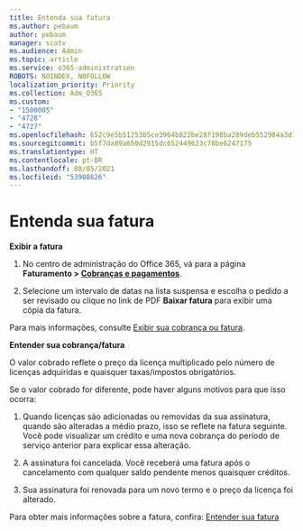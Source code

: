 ```yaml
---
title: Entenda sua fatura
ms.author: pebaum
author: pebaum
manager: scotv
ms.audience: Admin
ms.topic: article
ms.service: o365-administration
ROBOTS: NOINDEX, NOFOLLOW
localization_priority: Priority
ms.collection: Adm_O365
ms.custom:
- "1500005"
- "4728"
- "4727"
ms.openlocfilehash: 652c9e5b51253b5ce3964b822be28f198ba289deb552984a3d124166484fa84d
ms.sourcegitcommit: b5f7da89a650d2915dc652449623c78be6247175
ms.translationtype: HT
ms.contentlocale: pt-BR
ms.lasthandoff: 08/05/2021
ms.locfileid: "53908626"
---
```

# <a name="understand-your-bill"></a>Entenda sua fatura

**Exibir a fatura**

1. No centro de administração do Office 365, vá para a página **Faturamento > [Cobranças e pagamentos](https://go.microsoft.com/fwlink/p/?linkid=848039)**.

2. Selecione um intervalo de datas na lista suspensa e escolha o pedido a ser revisado ou clique no link de PDF **Baixar fatura** para exibir uma cópia da fatura.

Para mais informações, consulte [Exibir sua cobrança ou fatura](https://docs.microsoft.com/microsoft-365/commerce/billing-and-payments/view-your-bill-or-invoice).

**Entender sua cobrança/fatura**

O valor cobrado reflete o preço da licença multiplicado pelo número de licenças adquiridas e quaisquer taxas/impostos obrigatórios.

Se o valor cobrado for diferente, pode haver alguns motivos para que isso ocorra:

1. Quando licenças são adicionadas ou removidas da sua assinatura, quando são alteradas a médio prazo, isso se reflete na fatura seguinte.  Você pode visualizar um crédito e uma nova cobrança do período de serviço anterior para explicar essa alteração.

2. A assinatura foi cancelada. Você receberá uma fatura após o cancelamento com qualquer saldo pendente menos quaisquer créditos.

3. Sua assinatura foi renovada para um novo termo e o preço da licença foi alterado.  

Para obter mais informações sobre a fatura, confira: [Entender sua fatura](https://support.office.com/article/Understand-your-invoice-for-Office-365-for-business-0724b428-fb59-4962-8c37-6674166d7507)
